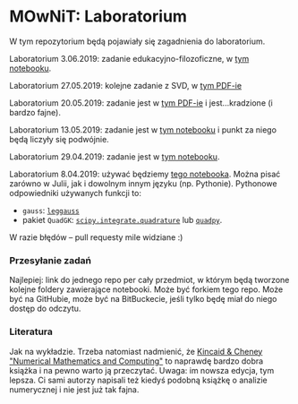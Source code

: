 # MOwNiT: Laboratorium

W tym repozytorium będą pojawiały się zagadnienia do laboratorium.

Laboratorium 3.06.2019: zadanie edukacyjno-filozoficzne, w [tym notebooku](https://github.com/piotrMocz/mownit2/blob/master/Chaos.ipynb).

Laboratorium 27.05.2019: kolejne zadanie z SVD, w [tym PDF-ie](https://github.com/piotrMocz/mownit2/blob/master/lab-svd-2.pdf)

Laboratorium 20.05.2019: zadanie jest w [tym PDF-ie](https://github.com/piotrMocz/mownit2/blob/master/lab-svd.pdf) i jest...kradzione (i bardzo fajne).

Laboratorium 13.05.2019: zadanie jest w [tym notebooku](https://github.com/piotrMocz/mownit2/blob/master/Lab6.ipynb) i punkt za niego będą liczyły się podwójnie.

Laboratorium 29.04.2019: zadanie jest w [tym notebooku](https://github.com/piotrMocz/mownit2/blob/master/Lab5.ipynb).

Laboratorium 8.04.2019: używać będziemy [tego notebooka](https://github.com/kzajac/Mownit2018/blob/master/Mownit_lab9.ipynb). Można pisać zarówno w Julii, jak i dowolnym innym języku (np. Pythonie). Pythonowe odpowiedniki używanych funkcji to:
* `gauss`: [`leggauss`](https://docs.scipy.org/doc/numpy-1.14.2/reference/generated/numpy.polynomial.legendre.leggauss.html)
* pakiet `QuadGK`: [`scipy.integrate.quadrature`](https://docs.scipy.org/doc/scipy-0.14.0/reference/generated/scipy.integrate.quadrature.html) lub [`quadpy`](https://pypi.org/project/quadpy/).

W razie błędów – pull requesty mile widziane :)

### Przesyłanie zadań

Najlepiej: link do jednego repo per cały przedmiot, w którym będą tworzone kolejne foldery zawierające notebooki. Może być forkiem tego repo. Może być na GitHubie, może być na BitBuckecie, jeśli tylko będę miał do niego dostęp do odczytu.


### Literatura

Jak na wykładzie. Trzeba natomiast nadmienić, że [Kincaid & Cheney "Numerical Mathematics and Computing"](https://www.amazon.com/Numerical-Mathematics-Computing-Ward-Cheney/dp/1133103715) to naprawdę bardzo dobra książka i na pewno warto ją przeczytać. Uwaga: im nowsza edycja, tym lepsza. Ci sami autorzy napisali też kiedyś podobną książkę o analizie numerycznej i nie jest już tak fajna.
